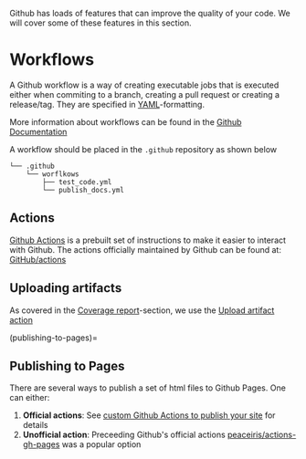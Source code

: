 Github has loads of features that can improve the quality of your code.
We will cover some of these features in this section.


# Workflows
A Github workflow is a way of creating executable jobs that is executed either when commiting to a branch, creating a pull request or creating a release/tag.
They are specified in [YAML](https://yaml.org/)-formatting.

More information about workflows can be found in the [Github Documentation](https://docs.github.com/en/actions/using-workflows/about-workflows)

A workflow should be placed in the `.github` repository as shown below
```
└── .github
    └── worflkows
        ├── test_code.yml
        └── publish_docs.yml
```

## Actions
[Github Actions](https://github.com/features/actions) is a prebuilt set of instructions to make it easier to interact with Github.
The actions officially maintained by Github can be found at: [GitHub/actions](https://github.com/actions)

## Uploading artifacts
As covered in the [Coverage report](../part1/coverage)-section, we use the [Upload artifact action](https://github.com/actions/upload-artifact#readme)

(publishing-to-pages)=

## Publishing to Pages
There are several ways to publish a set of html files to Github Pages.
One can either:
1. __Official actions__: See [custom Github Actions to publish your site](https://docs.github.com/en/pages/getting-started-with-github-pages/configuring-a-publishing-source-for-your-github-pages-site#creating-a-custom-github-actions-workflow-to-publish-your-site) for details
2. __Unofficial action__: Preceeding Github's official actions [peaceiris/actions-gh-pages](https://github.com/marketplace/actions/github-pages-action) was a popular option

